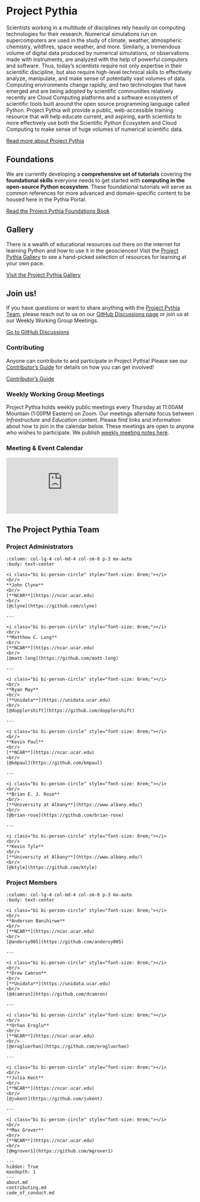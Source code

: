 # Project Pythia

Scientists working in a multitude of disciplines rely heavily on
computing technologies for their research. Numerical simulations
run on supercomputers are used in the study of climate, weather,
atmospheric chemistry, wildfires, space weather, and more. Similarly,
a tremendous volume of digital data produced by numerical simulations,
or observations made with instruments, are analyzed with the help
of powerful computers and software. Thus, today’s scientists require
not only expertise in their scientific discipline, but also require
high-level technical skills to effectively analyze, manipulate, and
make sense of potentially vast volumes of data. Computing environments
change rapidly, and two technologies that have emerged and are being
adopted by scientific communities relatively recently are Cloud
Computing platforms and a software ecosystem of scientific tools
built around the open source programming language called Python.
Project Pythia will provide a public, web-accessible training
resource that will help educate current, and aspiring, earth
scientists to more effectively use both the Scientific Python
Ecosystem and Cloud Computing to make sense of huge volumes of
numerical scientific data.

<span class="d-flex justify-content-center py-4">
    <a href="about" role="button" class="btn btn-light btn-lg">
        Read more about Project Pythia
    </a>
</span>

## Foundations

We are currently developing a **comprehensive set of tutorials**
covering the **foundational skills** everyone needs to get started with
**computing in the open-source Python ecosystem**. These foundational
tutorials will serve as common references for more advanced and
domain-specific content to be housed here in the Pythia Portal.

<span class="d-flex justify-content-center py-4">
    <a href="https://foundations.projectpythia.org" role="button" class="btn btn-primary btn-lg">
        Read the Project Pythia Foundations Book
    </a>
</span>

## Gallery

There is a wealth of educational resources out there on the internet for learning
Python and how to use it in the geosciences!  Visit the [Project Pythia Gallery](/links)
to see a hand-picked selection of resources for learning at your own pace.

<span class="d-flex justify-content-center py-4">
    <a href="/links.html" role="button" class="btn btn-primary btn-lg">
        Visit the Project Pythia Gallery
    </a>
</span>
<!--
<a href="/links.html">
<div id="galleryCarousel" class="carousel carousel-dark slide py-4" data-bs-ride="carousel">
    <div class="carousel-indicators">
        <button type="button" data-bs-target="#galleryCarousel" data-bs-slide-to="0" class="active" aria-current="true" aria-label="Slide 1"></button>
        <button type="button" data-bs-target="#galleryCarousel" data-bs-slide-to="1" aria-label="Slide 2"></button>
        <button type="button" data-bs-target="#galleryCarousel" data-bs-slide-to="2" aria-label="Slide 3"></button>
    </div>
    <div class="carousel-inner">
        <div class="carousel-item active">
            <img src="_static/images/pexels-brett-sayles-1431822.jpg" height="200" width="400" class="d-block w-100" alt="1"/>
            <div class="carousel-caption d-none d-md-block">
                <h5>Slide 1</h5>
                <p>This is Slide 1.</p>
            </div>
        </div>
        <div class="carousel-item">
            <img src="_static/images/pexels-pixabay-209831.jpg" height="200" width="400"  class="d-block w-100" alt="2"/>
            <div class="carousel-caption d-none d-md-block">
                <h5>Slide 2</h5>
                <p>This is Slide 2.</p>
            </div>
        </div>
        <div class="carousel-item">
            <img src="_static/images/pexels-pixabay-531756.jpg" height="200" width="400"  class="d-block w-100" alt="3"/>
            <div class="carousel-caption d-none d-md-block">
                <h5>Slide 3</h5>
                <p>This is Slide 3.</p>
            </div>
        </div>
    </div>
    <button class="carousel-control-prev" type="button" data-bs-target="#galleryCarousel" data-bs-slide="prev">
        <span class="carousel-control-prev-icon" aria-hidden="true"></span>
        <span class="visually-hidden">Previous</span>
    </button>
    <button class="carousel-control-next" type="button" data-bs-target="#galleryCarousel" data-bs-slide="next">
        <span class="carousel-control-next-icon" aria-hidden="true"></span>
        <span class="visually-hidden">Next</span>
    </button>
</div>
</a>
-->

## Join us!

If you have questions or want to share anything with the
[Project Pythia Team](#the-project-pythia-team), please reach out to us on our
[GitHub Discussions page](https://github.com/ProjectPythia/projectpythia.github.io/discussions)
or join us at our Weekly Working Group Meetings.

<span class="d-flex justify-content-center py-4">
    <a href="https://github.com/ProjectPythia/projectpythia.github.io/discussions" role="button" class="btn btn-primary btn-lg">
        Go to GitHub Discussions
    </a>
</span>

### Contributing

Anyone can contribute to and participate in Project Pythia!
Please see our [Contributor’s Guide](contributing)
for details on how you can get involved!

<span class="d-flex justify-content-center py-4">
    <a class="btn btn-primary btn-lg" href="/contributing.html" role="button">
        Contributor’s Guide
    </a>
</span>

### Weekly Working Group Meetings

Project Pythia holds weekly public meetings every Thursday at 11:00AM Mountain (1:00PM Eastern)
on Zoom.  Our meetings alternate focus between *Infrastructure* and *Education* content.
Please find links and information about how to join in the calendar below. These meetings
are open to anyone who wishes to participate. We publish
[weekly meeting notes here](https://docs.google.com/document/d/e/2PACX-1vQN5YFkZtCZPKVk2Rte2xoHuiqJuYz1KpynsSKmeCLwP-4glUsGuCPJbITwB4OJc8dOhUpHAMacdx59/pub).

### Meeting & Event Calendar

<div class="iframe-4x3">
    <iframe src="https://calendar.google.com/calendar/embed?src=c_4qpvf316afd9mv0ci7d2uiafog%40group.calendar.google.com" frameborder="0" scrolling="no"></iframe>
</div>

## The Project Pythia Team

### Project Administrators

```{panels}
:column: col-lg-4 col-md-4 col-sm-6 p-3 mx-auto
:body: text-center

<i class="bi bi-person-circle" style="font-size: 8rem;"></i>
<br/>
**John Clyne**
<br/>
[**NCAR**](https://ncar.ucar.edu)
<br/>
[@clyne](https://github.com/clyne)

---

<i class="bi bi-person-circle" style="font-size: 8rem;"></i>
<br/>
**Matthew C. Long**
<br/>
[**NCAR**](https://ncar.ucar.edu)
<br/>
[@matt-long](https://github.com/matt-long)

---

<i class="bi bi-person-circle" style="font-size: 8rem;"></i>
<br/>
**Ryan May**
<br/>
[**Unidata**](https://unidata.ucar.edu)
<br/>
[@dopplershift](https://github.com/dopplershift)

---

<i class="bi bi-person-circle" style="font-size: 8rem;"></i>
<br/>
**Kevin Paul**
<br/>
[**NCAR**](https://ncar.ucar.edu)
<br/>
[@kmpaul](https://github.com/kmpaul)

---

<i class="bi bi-person-circle" style="font-size: 8rem;"></i>
<br/>
**Brian E. J. Rose**
<br/>
[**University at Albany**](https://www.albany.edu/)
<br/>
[@brian-rose](https://github.com/brian-rose)

---

<i class="bi bi-person-circle" style="font-size: 8rem;"></i>
<br/>
**Kevin Tyle**
<br/>
[**University at Albany**](https://www.albany.edu/)
<br/>
[@ktyle](https://github.com/ktyle)

```

### Project Members

```{panels}
:column: col-lg-4 col-md-4 col-sm-6 p-3 mx-auto
:body: text-center

<i class="bi bi-person-circle" style="font-size: 8rem;"></i>
<br/>
**Anderson Banihirwe**
<br/>
[**NCAR**](https://ncar.ucar.edu)
<br/>
[@andersy005](https://github.com/andersy005)

---

<i class="bi bi-person-circle" style="font-size: 8rem;"></i>
<br/>
**Drew Camron**
<br/>
[**Unidata**](https://unidata.ucar.edu)
<br/>
[@dcamron](https://github.com/dcamron)

---

<i class="bi bi-person-circle" style="font-size: 8rem;"></i>
<br/>
**Orhan Eroglu**
<br/>
[**NCAR**](https://ncar.ucar.edu)
<br/>
[@erogluorhan](https://github.com/erogluorhan)

---

<i class="bi bi-person-circle" style="font-size: 8rem;"></i>
<br/>
**Julia Kent**
<br/>
[**NCAR**](https://ncar.ucar.edu)
<br/>
[@jukent](https://github.com/jukent)

---

<i class="bi bi-person-circle" style="font-size: 8rem;"></i>
<br/>
**Max Grover**
<br/>
[**NCAR**](https://ncar.ucar.edu)
<br/>
[@mgrover1](https://github.com/mgrover1)
```

```{toctree}
---
hidden: True
maxdepth: 1
---
about.md
contributing.md
code_of_conduct.md
```
